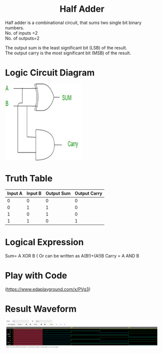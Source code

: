 <h1 align="center"><b> Half Adder</b></h1>

Half adder is a combinational circuit, that sums two single bit binary numbers. <br/>
No. of inputs =2 <br/>
No. of outputs=2 <br/>

The output sum is the least significant bit (LSB) of the result.<br/>
The output carry is the most significant bit (MSB) of the result.

# Logic Circuit Diagram
<img src="Half_Adder.jpg" alt="Circuit Diagram" style="height: 250px; width: 250px"/>

# Truth Table 
|Input A|Input B|Output Sum|Output Carry|
|----|-----|-------|----|
|0|0|0|0|
|0|1|1|0|
|1|0|1|0|
|1|1|0|1|

# Logical Expression
Sum= A XOR B ( Or can be written as A(B!)+(A!)B
Carry = A AND B

# Play with Code
(https://www.edaplayground.com/x/PVg3)

# Result Waveform
<img src="EP_WAVE_H_A.png" alt="Waveform" style="height: fill; width: fill"/>
